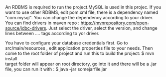 An RDBMS is required to run the project.MySQL is used in this projec.
If you want to use other RDBMS, edit pom.xml file, there is a dependency named "com.mysql". You can change the  dependency according to your driver.
You can find drivers in maven repo : https://mvnrepository.com/open-source/jdbc-drivers. Just select the driver, select the version, and change lines between <dependency>....<dependency> tags according to yor driver.


You have to configure your database credentials first. Go to src/main/resources , edit application.properties file to your needs.
Then come to the root folder of project and run this to build the project: $ mvn install  
target folder will appear on root directory, go into it and there will be a .jar file, you can run it with : $ java -jar somejarfile.jar
